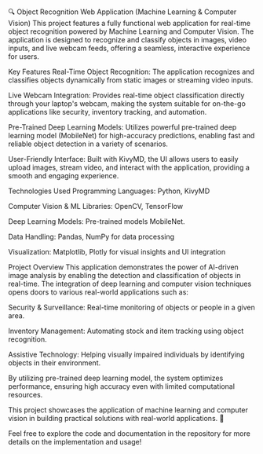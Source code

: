 🔍 Object Recognition Web Application (Machine Learning & Computer Vision)
This project features a fully functional web application for real-time object recognition powered by Machine Learning and Computer Vision. The application is designed to recognize and classify objects in images, video inputs, and live webcam feeds, offering a seamless, interactive experience for users.

Key Features
Real-Time Object Recognition: The application recognizes and classifies objects dynamically from static images or streaming video inputs.

Live Webcam Integration: Provides real-time object classification directly through your laptop's webcam, making the system suitable for on-the-go applications like security, inventory tracking, and automation.

Pre-Trained Deep Learning Models: Utilizes powerful pre-trained deep learning model (MobileNet) for high-accuracy predictions, enabling fast and reliable object detection in a variety of scenarios.

User-Friendly Interface: Built with KivyMD, the UI allows users to easily upload images, stream video, and interact with the application, providing a smooth and engaging experience.

Technologies Used
Programming Languages: Python, KivyMD

Computer Vision & ML Libraries: OpenCV, TensorFlow

Deep Learning Models: Pre-trained models  MobileNet.

Data Handling: Pandas, NumPy for data processing

Visualization: Matplotlib, Plotly for visual insights and UI integration

Project Overview
This application demonstrates the power of AI-driven image analysis by enabling the detection and classification of objects in real-time. The integration of deep learning and computer vision techniques opens doors to various real-world applications such as:

Security & Surveillance: Real-time monitoring of objects or people in a given area.

Inventory Management: Automating stock and item tracking using object recognition.

Assistive Technology: Helping visually impaired individuals by identifying objects in their environment.

By utilizing pre-trained deep learning model, the system optimizes performance, ensuring high accuracy even with limited computational resources.

This project showcases the application of machine learning and computer vision in building practical solutions with real-world applications. 🚀

Feel free to explore the code and documentation in the repository for more details on the implementation and usage!



